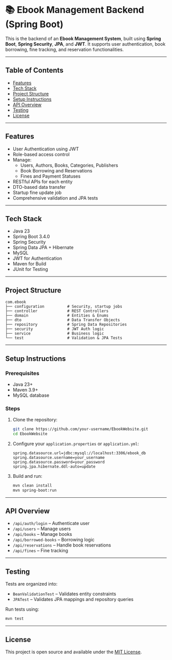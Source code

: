 # 📚 Ebook Management Backend (Spring Boot)

This is the backend of an **Ebook Management System**, built using **Spring Boot**, **Spring Security**, **JPA**, and **JWT**. It supports user authentication, book borrowing, fine tracking, and reservation functionalities.

---

##  Table of Contents
- [Features](#features)
- [Tech Stack](#tech-stack)
- [Project Structure](#project-structure)
- [Setup Instructions](#setup-instructions)
- [API Overview](#api-overview)
- [Testing](#testing)
- [License](#license)

---

## Features

- User Authentication using JWT
- Role-based access control
- Manage:
    - Users, Authors, Books, Categories, Publishers
    - Book Borrowing and Reservations
    - Fines and Payment Statuses
- RESTful APIs for each entity
- DTO-based data transfer
- Startup fine update job
- Comprehensive validation and JPA tests

---

##  Tech Stack

- Java 23
- Spring Boot 3.4.0
- Spring Security
- Spring Data JPA + Hibernate
- MySQL
- JWT for Authentication
- Maven for Build
- JUnit for Testing

---

## Project Structure

```
com.ebook
├── configuration          # Security, startup jobs
├── controller             # REST Controllers
├── domain                 # Entities & Enums
├── dto                    # Data Transfer Objects
├── repository             # Spring Data Repositories
├── security               # JWT Auth logic
├── service                # Business logic
└── test                   # Validation & JPA Tests
```

---

## Setup Instructions

### Prerequisites
- Java 23+
- Maven 3.9+
- MySQL database

### Steps
1. Clone the repository:
   ```bash
   git clone https://github.com/your-username/EbookWebsite.git
   cd EbookWebsite
   ```

2. Configure your `application.properties` or `application.yml`:
   ```properties
   spring.datasource.url=jdbc:mysql://localhost:3306/ebook_db
   spring.datasource.username=your_username
   spring.datasource.password=your_password
   spring.jpa.hibernate.ddl-auto=update
   ```

3. Build and run:
   ```bash
   mvn clean install
   mvn spring-boot:run
   ```

---

##  API Overview

- `/api/auth/login` – Authenticate user
- `/api/users` – Manage users
- `/api/books` – Manage books
- `/api/borrowed-books` – Borrowing logic
- `/api/reservations` – Handle book reservations
- `/api/fines` – Fine tracking
---

##  Testing

Tests are organized into:
- `BeanValidationTest` – Validates entity constraints
- `JPATest` – Validates JPA mappings and repository queries

Run tests using:
```bash
mvn test
```

---

## License

This project is open source and available under the [MIT License](LICENSE).

